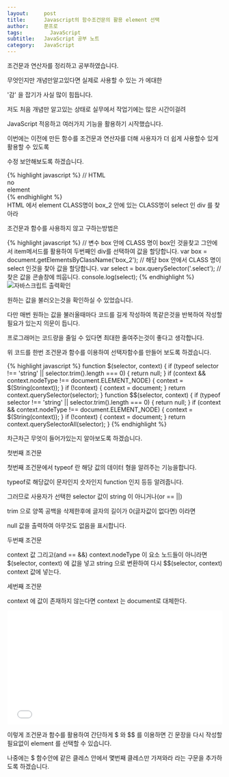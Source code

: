 ```yaml
---
layout:     post
title:      Javascript의 함수조건문의 활용 element 선택
author:     쭌프로
tags: 		  JavaScript
subtitle:   JavaScript 공부 노트
category:   JavaScript
---
```

<!-- Start Writing Below in Markdown -->

<div class="box">
  <p>조건문과 연산자를 정리하고 공부하였습니다.</p>
  <p>무엇인지만 개념만알고있다면 실제로 사용할 수 있는 가 에대한</p>
  <p>'감' 을 잡기가 사실 많이 힘듭니다.</p>
  <p>저도 처음 개념만 알고있는 상태로 실무에서 작업기에는 많은 시간이걸려</p>
  <p>JavaScript 적응하고 여러가지 기능을 활용하기 시작했습니다.</p>
  <p>이번에는 이전에 만든 함수를 조건문과 연산자를 더해 사용자가 더 쉽게 사용할수 있게 활용할 수 있도록</p>
  <p>수정 보안해보도록 하겠습니다.</p>
</div>

<div class="box">
{% highlight javascript %}
// HTML
<div class="box_1">
  <div class="select">no</div>
</div>
<div class="box_2">
  <div class="select">element</div>
</div>
{% endhighlight %}
</div>

<div class="box">
  <div class="small-title">HTML 에서 element CLASS명이 box_2 안에 있는 CLASS명이 select 인 div 를 찾아라</div>
  <p>조건문과 함수를 사용하지 않고 구하는방법은</p>
{% highlight javascript %}
// 변수 box 안에 CLASS 명이 box인 것을찾고 그안에서 item메서드를 활용하여 두번째인 div를 선택하여 값을 할당합니다.
var box = document.getElementsByClassName('box_2');
// 해당 box 안에서 CLASS 명이 select 인것을 찾아 값을 할당합니다. 
var select = box.querySelector('.select');
// 찾은 값을 콘솔창에 띄웁니다.
console.log(select);
{% endhighlight %}
<div class="img-box">
  <img src="https://alalstjr.github.io/promotes.github.io/img/2018-09-02-1.png" alt="자바스크립트 출력확인" />
</div>
  <p>원하는 값을 불러오는것을 확인하실 수 있었습니다.</p>
  <p>다만 매번 원하는 값을 불러올때마다 코드를 길게 작성하여 똑같은것을 반복하여 작성할 필요가 있는지 의문이 듭니다.</p>
  <p>프로그래머는 코드량을 줄일 수 있다면 최대한 줄여주는것이 좋다고 생각합니다.</p>
  <p>위 코드를 한번 조건문과 함수를 이용하여 선택자함수를 만들어 보도록 하겠습니다.</p>
</div>

<div class="box">
{% highlight javascript %}
function $(selector, context) {
	if (typeof selector !== 'string' || selector.trim().length === 0) { return null; }
	if (context && context.nodeType !== document.ELEMENT_NODE) { context = $(String(context)); }
  if (!context) { context = document; }
	return context.querySelector(selector);
}
function $$(selector, context) {
	if (typeof selector !== 'string' || selector.trim().length === 0) { return null; }
	if (context && context.nodeType !== document.ELEMENT_NODE) { context = $(String(context)); }
	if (!context) { context = document; }
  return context.querySelectorAll(selector);
}
{% endhighlight %}
  
<p>차근차근 무엇이 들어가있는지 알아보도록 하겠습니다.</p>
<div class="small-title">첫번째 조건문</div>
<p>첫번째 조건문에서 typeof 란 해당 값의 데이터 형을 알려주는 기능을합니다.</p>
<p>typeof로 해당값이 문자인지 숫자인지 function 인지 등등 알려줍니다.</p>
<p>그러므로 사용자가 선택한 selector 값이 string 이 아니거나(or == ||)</p>
<p>trim 으로 양쪽 공백을 삭제한후에 글자의 길이가 0(글자값이 없다면) 이라면</p>
<p>null 값을 출력하여 아무것도 없음을 표시합니다.</p>
<div class="small-title">두번째 조건문</div>
<p>context 값 그리고(and == &&) context.nodeType 이 요소 노드들이 아니라면 $(selector, context) 에 값을 넣고 string 으로 변환하여 다시 $$(selector, context) context 값에 넣는다.</p>
<div class="small-title">세번째 조건문</div>
<p>context 에 값이 존재하지 않는다면 context 는 document로 대체한다.</p>
</div>
<div class="box">
<iframe height='265' scrolling='no' title='xaNGPj' src='//codepen.io/alalstjr/embed/xaNGPj/?height=265&theme-id=0&default-tab=js,result&embed-version=2' frameborder='no' allowtransparency='true' allowfullscreen='true' style='width: 100%;'>See the Pen <a href='https://codepen.io/alalstjr/pen/xaNGPj/'>xaNGPj</a> by alalstjr (<a href='https://codepen.io/alalstjr'>@alalstjr</a>) on <a href='https://codepen.io'>CodePen</a>.
</iframe>
</div>
<div class="box">
 <p>이렇게 조건문과 함수를 활용하여 간단하게 $ 와 $$ 를 이용하면 긴 문장을 다시 작성할 필요없이 element 를 선택할 수 있습니다.</p>
 <p>나중에는 $ 함수안에 같은 클레스 안에서 몇번째 클레스만 가져와라 라는 구문을 추가하도록 하겠습니다.</p>	
</div>
